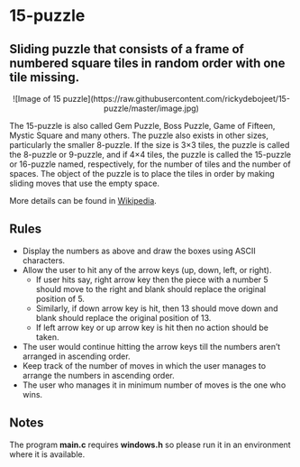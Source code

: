 # 15-puzzle
## Sliding puzzle that consists of a frame of numbered square tiles in random order with one tile missing.
<p align = center>
![Image of 15 puzzle](https://raw.githubusercontent.com/rickydebojeet/15-puzzle/master/image.jpg)
</p>
The 15-puzzle is also called Gem Puzzle, Boss Puzzle, Game of Fifteen, Mystic Square and many others. The puzzle also exists in other sizes, particularly the smaller 8-puzzle. If the size is 3×3 tiles, the puzzle is called the 8-puzzle or 9-puzzle, and if 4×4 tiles, the puzzle is called the 15-puzzle or 16-puzzle named, respectively, for the number of tiles and the number of spaces. The object of the puzzle is to place the tiles in order by making sliding moves that use the empty space.

More details can be found in [Wikipedia](https://en.wikipedia.org/wiki/15_puzzle).


## Rules

* Display the numbers as above and draw the boxes using ASCII characters.
* Allow the user to hit any of the arrow keys (up, down, left, or right).
  * If user hits say, right arrow key then the piece with a number 5 should move to the right and blank should replace the original position of 5.
  * Similarly, if down arrow key is hit, then 13 should move down and blank should replace the original position of 13.
  * If left arrow key or up arrow key is hit then no action should be taken.
* The user would continue hitting the arrow keys till the numbers aren’t arranged in ascending order.
* Keep track of the number of moves in which the user manages to arrange the numbers in ascending order.
* The user who manages it in minimum number of moves is the one who wins. 

## Notes
The program **main.c** requires **windows.h** so please run it in an environment where it is available.
